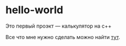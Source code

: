# hello-world
Это первый проэкт — калькулятор на с++


Все что мне нужно сделать можно найти [тут](https://docs.google.com/document/d/116Ch-CfY2T-KYU8IM7-SlZDHx7HXvUwgowSJoEwUsFM/mobilebasic).

